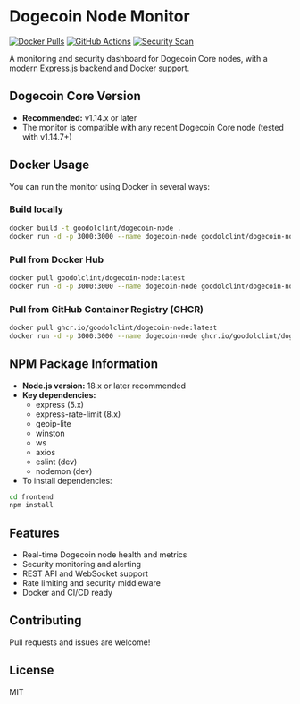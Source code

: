 # Dogecoin Node Monitor

[![Docker Pulls](https://img.shields.io/docker/pulls/goodolclint/dogecoin-node)](https://hub.docker.com/r/goodolclint/dogecoin-node)
[![GitHub Actions](https://github.com/GoodOlClint/dogecoin-node/actions/workflows/docker-publish.yml/badge.svg)](https://github.com/GoodOlClint/dogecoin-node/actions)
[![Security Scan](https://github.com/GoodOlClint/dogecoin-node/actions/workflows/security-scan.yml/badge.svg)](https://github.com/GoodOlClint/dogecoin-node/actions)


A monitoring and security dashboard for Dogecoin Core nodes, with a modern Express.js backend and Docker support.

## Dogecoin Core Version
- **Recommended:** v1.14.x or later
- The monitor is compatible with any recent Dogecoin Core node (tested with v1.14.7+)

## Docker Usage
You can run the monitor using Docker in several ways:

### Build locally
```sh
docker build -t goodolclint/dogecoin-node .
docker run -d -p 3000:3000 --name dogecoin-node goodolclint/dogecoin-node
```

### Pull from Docker Hub
```sh
docker pull goodolclint/dogecoin-node:latest
docker run -d -p 3000:3000 --name dogecoin-node goodolclint/dogecoin-node:latest
```

### Pull from GitHub Container Registry (GHCR)
```sh
docker pull ghcr.io/goodolclint/dogecoin-node:latest
docker run -d -p 3000:3000 --name dogecoin-node ghcr.io/goodolclint/dogecoin-node:latest
```

## NPM Package Information
- **Node.js version:** 18.x or later recommended
- **Key dependencies:**
  - express (5.x)
  - express-rate-limit (8.x)
  - geoip-lite
  - winston
  - ws
  - axios
  - eslint (dev)
  - nodemon (dev)
- To install dependencies:

```sh
cd frontend
npm install
```

## Features
- Real-time Dogecoin node health and metrics
- Security monitoring and alerting
- REST API and WebSocket support
- Rate limiting and security middleware
- Docker and CI/CD ready

## Contributing
Pull requests and issues are welcome!

## License
MIT
